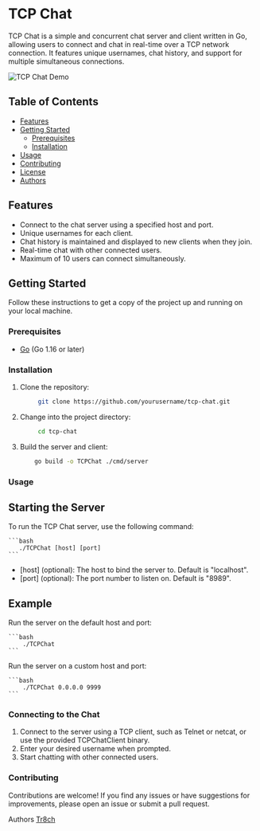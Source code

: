 # TCP Chat

TCP Chat is a simple and concurrent chat server and client written in Go, allowing users to connect and chat in real-time over a TCP network connection. It features unique usernames, chat history, and support for multiple simultaneous connections.

![TCP Chat Demo](demo.gif)

## Table of Contents

- [Features](#features)
- [Getting Started](#getting-started)
  - [Prerequisites](#prerequisites)
  - [Installation](#installation)
- [Usage](#usage)
- [Contributing](#contributing)
- [License](#license)
- [Authors](#authors)

## Features

- Connect to the chat server using a specified host and port.
- Unique usernames for each client.
- Chat history is maintained and displayed to new clients when they join.
- Real-time chat with other connected users.
- Maximum of 10 users can connect simultaneously.

## Getting Started

Follow these instructions to get a copy of the project up and running on your local machine.

### Prerequisites

- [Go](https://golang.org/dl/) (Go 1.16 or later)

### Installation

1. Clone the repository:

   ```bash
        git clone https://github.com/yourusername/tcp-chat.git
   ```
2. Change into the project directory:

   ```bash
        cd tcp-chat
    ```
3. Build the server and client:

    ```bash
        go build -o TCPChat ./cmd/server
    ```
### Usage

## Starting the Server

To run the TCP Chat server, use the following command:

    ```bash
       ./TCPChat [host] [port]
    ```
 - [host] (optional): The host to bind the server to. Default is "localhost".
 - [port] (optional): The port number to listen on. Default is "8989".

## Example

Run the server on the default host and port:

    ```bash
        ./TCPChat
    ```

Run the server on a custom host and port:

    ```bash
        ./TCPChat 0.0.0.0 9999
    ```

### Connecting to the Chat

1. Connect to the server using a TCP client, such as Telnet or netcat, or use the provided TCPChatClient binary.
2. Enter your desired username when prompted.
3. Start chatting with other connected users.

### Contributing

Contributions are welcome! If you find any issues or have suggestions for improvements, please open an issue or submit a pull request.

Authors
[Tr8ch](https://github.com/Tr8ch)